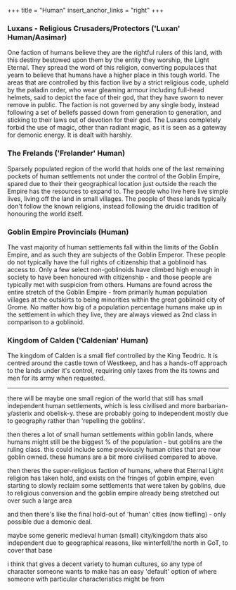 +++
title = "Human"
insert_anchor_links = "right"
+++

### Luxans - Religious Crusaders/Protectors ('Luxan' Human/Aasimar)
One faction of humans believe they are the rightful rulers of this land, with this destiny bestowed upon them by the entity they worship, the Light Eternal. They spread the word of this religion, converting populaces that yearn to believe that humans have a higher place in this tough world. The areas that are controlled by this faction live by a strict religious code, upheld by the paladin order, who wear gleaming armour including full-head helmets, said to depict the face of their god, that they have sworn to never remove in public. The faction is not governed by any single body, instead following a set of beliefs passed down from generation to generation, and sticking to their laws out of devotion for their god.
The Luxans completely forbid the use of magic, other than radiant magic, as it is seen as a gateway for demonic energy. It is dealt with harshly.

### The Frelands ('Frelander' Human)
Sparsely populated region of the world that holds one of the last remaining pockets of human settlements not under the control of the Goblin Empire, spared due to their their geographical location just outside the reach the Empire has the resources to expand to.
The people who live here live simple lives, living off the land in small villages. 
The people of these lands typically don't follow the known religions, instead following the druidic tradition of honouring the world itself.

### Goblin Empire Provincials (Human)
The vast majority of human settlements fall within the limits of the Goblin Empire, and as such they are subjects of the Goblin Emperor. These people do not typically have the full rights of citizenship that a goblinoid has access to. Only a few select non-goblinoids have climbed high enough in society to have been honoured with citizenship - and those people are typically met with suspicion from others.
Humans are found across the entire stretch of the Goblin Empire - from primarily human population villages at the outskirts to being minorities within the great goblinoid city of Grome. No matter how big of a population percentage humans make up in the settlement in which they live, they are always viewed as 2nd class in comparison to a goblinoid.

### Kingdom of Calden ('Caldenian' Human)
The kingdom of Calden is a small fief controlled by the King Teodric. It is centred around the castle town of Westkeep, and has a hands-off approach to the lands under it's control, requiring only taxes from the its towns and men for its army when requested.





---

there will be maybe one small region of the world that still has small independent human settlements, which is less civilised and more barbarian-y/asterix and obelisk-y. these are probably going to independent mostly due to geography rather than 'repelling the goblins'.

then theres a lot of small human settlements within goblin lands, where humans might still be the biggest % of the population - but goblins are the ruling class. this could include some previously human cities that are now goblin owned. these humans are a bit more civilised compared to above.

then theres the super-religious faction of humans, where that Eternal Light religion has taken hold, and exists on the fringes of goblin empire, even starting to slowly reclaim some settlements that were taken by goblins, due to religious conversion and the goblin empire already being stretched out over such a large area

and then there's like the final hold-out of 'human' cities (now tiefling) - only possible due a demonic deal.

maybe some generic medieval human (small) city/kingdom thats also independent due to geographical reasons, like winterfell/the north in GoT, to cover that base

i think that gives a decent variety to human cultures, so any type of character someone wants to make has an easy 'default' option of where someone with particular characteristics might be from
